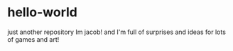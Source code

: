 # hello-world
just another repository
Im jacob! and I'm full of surprises and ideas for lots of games and art!

